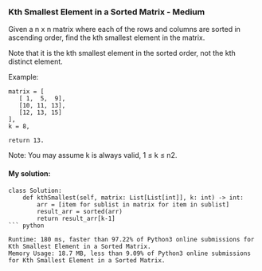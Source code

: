  ### Kth Smallest Element in a Sorted Matrix - Medium
 
Given a n x n matrix where each of the rows and columns are sorted in ascending order, find the kth smallest element in the matrix.  

Note that it is the kth smallest element in the sorted order, not the kth distinct element.

Example:
```
matrix = [
   [ 1,  5,  9],
   [10, 11, 13],
   [12, 13, 15]
],
k = 8,

return 13.
```
Note:
You may assume k is always valid, 1 ≤ k ≤ n2.


#### My solution:
```
class Solution:
    def kthSmallest(self, matrix: List[List[int]], k: int) -> int:
        arr = [item for sublist in matrix for item in sublist]
        result_arr = sorted(arr)
        return result_arr[k-1]
``` python

Runtime: 180 ms, faster than 97.22% of Python3 online submissions for Kth Smallest Element in a Sorted Matrix.   
Memory Usage: 18.7 MB, less than 9.09% of Python3 online submissions for Kth Smallest Element in a Sorted Matrix.   

